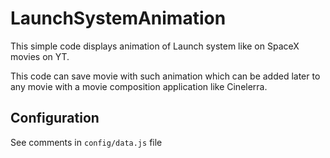 # LaunchSystemAnimation

This simple code displays animation of Launch system like on SpaceX movies on YT.   

This code can save movie with such animation which can be added later to any movie with a movie composition application like Cinelerra. 

## Configuration
See comments in `config/data.js` file

